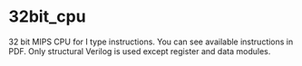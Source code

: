 # 32bit_cpu
32 bit MIPS CPU for I type instructions. You can see available instructions in PDF. Only structural Verilog is used except register and data modules.
